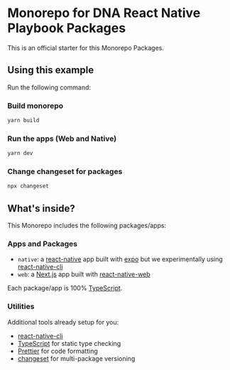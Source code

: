 # Monorepo for DNA React Native Playbook Packages

This is an official starter for this Monorepo Packages.

## Using this example

Run the following command:


### Build monorepo
```sh
yarn build
```

### Run the apps (Web and Native) 
```sh
yarn dev
```

### Change changeset for packages
```sh
npx changeset 
```

## What's inside?

This Monorepo includes the following packages/apps:

### Apps and Packages

- `native`: a [react-native](https://reactnative.dev/) app built with [expo](https://docs.expo.dev/) but we experimentally using [react-native-cli](https://reactnative.dev/docs/environment-setup)
- `web`: a [Next.js](https://nextjs.org/) app built with [react-native-web](https://necolas.github.io/react-native-web/)


Each package/app is 100% [TypeScript](https://www.typescriptlang.org/).

### Utilities

Additional tools already setup for you:

- [react-native-cli](https://reactnative.dev/docs/)
- [TypeScript](https://www.typescriptlang.org/) for static type checking
- [Prettier](https://prettier.io) for code formatting
- [changeset](https://github.com/changesets/changesets) for multi-package versioning
